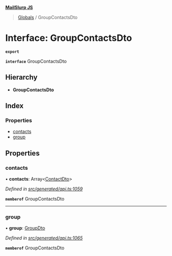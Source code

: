 **[MailSlurp JS](../README.md)**

> [Globals](../README.md) / GroupContactsDto

# Interface: GroupContactsDto

**`export`** 

**`interface`** GroupContactsDto

## Hierarchy

* **GroupContactsDto**

## Index

### Properties

* [contacts](groupcontactsdto.md#contacts)
* [group](groupcontactsdto.md#group)

## Properties

### contacts

•  **contacts**: Array\<[ContactDto](contactdto.md)>

*Defined in [src/generated/api.ts:1059](https://github.com/mailslurp/mailslurp-client/blob/ff09436/src/generated/api.ts#L1059)*

**`memberof`** GroupContactsDto

___

### group

•  **group**: [GroupDto](groupdto.md)

*Defined in [src/generated/api.ts:1065](https://github.com/mailslurp/mailslurp-client/blob/ff09436/src/generated/api.ts#L1065)*

**`memberof`** GroupContactsDto
